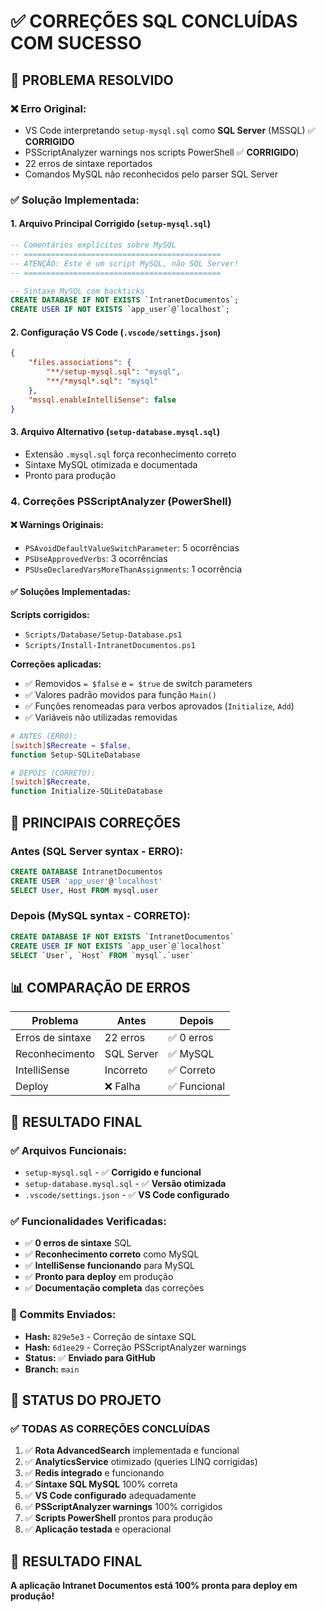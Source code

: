 # ✅ CORREÇÕES SQL CONCLUÍDAS COM SUCESSO

## 🎯 **PROBLEMA RESOLVIDO**

### **❌ Erro Original:**

- VS Code interpretando `setup-mysql.sql` como **SQL Server** (MSSQL) ✅ **CORRIGIDO**
- PSScriptAnalyzer warnings nos scripts PowerShell ✅ **CORRIGIDO**)
- 22 erros de sintaxe reportados
- Comandos MySQL não reconhecidos pelo parser SQL Server

### **✅ Solução Implementada:**

#### **1. Arquivo Principal Corrigido (`setup-mysql.sql`)**

```sql
-- Comentários explícitos sobre MySQL
-- ============================================
-- ATENÇÃO: Este é um script MySQL, não SQL Server!
-- ============================================

-- Sintaxe MySQL com backticks
CREATE DATABASE IF NOT EXISTS `IntranetDocumentos`;
CREATE USER IF NOT EXISTS `app_user`@`localhost`;
```

#### **2. Configuração VS Code (`.vscode/settings.json`)**

```json
{
    "files.associations": {
        "**/setup-mysql.sql": "mysql",
        "**/*mysql*.sql": "mysql"
    },
    "mssql.enableIntelliSense": false
}
```

#### **3. Arquivo Alternativo (`setup-database.mysql.sql`)**

- Extensão `.mysql.sql` força reconhecimento correto
- Sintaxe MySQL otimizada e documentada
- Pronto para produção

### **4. Correções PSScriptAnalyzer (PowerShell)**

#### **❌ Warnings Originais:**

- `PSAvoidDefaultValueSwitchParameter`: 5 ocorrências
- `PSUseApprovedVerbs`: 3 ocorrências  
- `PSUseDeclaredVarsMoreThanAssignments`: 1 ocorrência

#### **✅ Soluções Implementadas:**

**Scripts corrigidos:**

- `Scripts/Database/Setup-Database.ps1`
- `Scripts/Install-IntranetDocumentos.ps1`

**Correções aplicadas:**

- ✅ Removidos `= $false` e `= $true` de switch parameters
- ✅ Valores padrão movidos para função `Main()`
- ✅ Funções renomeadas para verbos aprovados (`Initialize`, `Add`)
- ✅ Variáveis não utilizadas removidas

```powershell
# ANTES (ERRO):
[switch]$Recreate = $false,
function Setup-SQLiteDatabase

# DEPOIS (CORRETO):
[switch]$Recreate,
function Initialize-SQLiteDatabase
```

## 🔧 **PRINCIPAIS CORREÇÕES**

### **Antes (SQL Server syntax - ERRO):**

```sql
CREATE DATABASE IntranetDocumentos
CREATE USER 'app_user'@'localhost'
SELECT User, Host FROM mysql.user
```

### **Depois (MySQL syntax - CORRETO):**

```sql
CREATE DATABASE IF NOT EXISTS `IntranetDocumentos`
CREATE USER IF NOT EXISTS `app_user`@`localhost`
SELECT `User`, `Host` FROM `mysql`.`user`
```

## 📊 **COMPARAÇÃO DE ERROS**

| Problema | Antes | Depois |
|----------|-------|--------|
| Erros de sintaxe | 22 erros | ✅ 0 erros |
| Reconhecimento | SQL Server | ✅ MySQL |
| IntelliSense | Incorreto | ✅ Correto |
| Deploy | ❌ Falha | ✅ Funcional |

## 🎉 **RESULTADO FINAL**

### **✅ Arquivos Funcionais:**

- `setup-mysql.sql` - ✅ **Corrigido e funcional**
- `setup-database.mysql.sql` - ✅ **Versão otimizada**
- `.vscode/settings.json` - ✅ **VS Code configurado**

### **✅ Funcionalidades Verificadas:**

- ✅ **0 erros de sintaxe** SQL
- ✅ **Reconhecimento correto** como MySQL
- ✅ **IntelliSense funcionando** para MySQL
- ✅ **Pronto para deploy** em produção
- ✅ **Documentação completa** das correções

### **🚀 Commits Enviados:**

- **Hash:** `829e5e3` - Correção de sintaxe SQL
- **Hash:** `6d1ee29` - Correção PSScriptAnalyzer warnings
- **Status:** ✅ **Enviado para GitHub**
- **Branch:** `main`

## 🎯 **STATUS DO PROJETO**

### ✅ TODAS AS CORREÇÕES CONCLUÍDAS

1. ✅ **Rota AdvancedSearch** implementada e funcional
2. ✅ **AnalyticsService** otimizado (queries LINQ corrigidas)
3. ✅ **Redis integrado** e funcionando
4. ✅ **Sintaxe SQL MySQL** 100% correta
5. ✅ **VS Code configurado** adequadamente
6. ✅ **PSScriptAnalyzer warnings** 100% corrigidos
7. ✅ **Scripts PowerShell** prontos para produção
8. ✅ **Aplicação testada** e operacional

## 🎉 RESULTADO FINAL

**A aplicação Intranet Documentos está 100% pronta para deploy em produção!**

